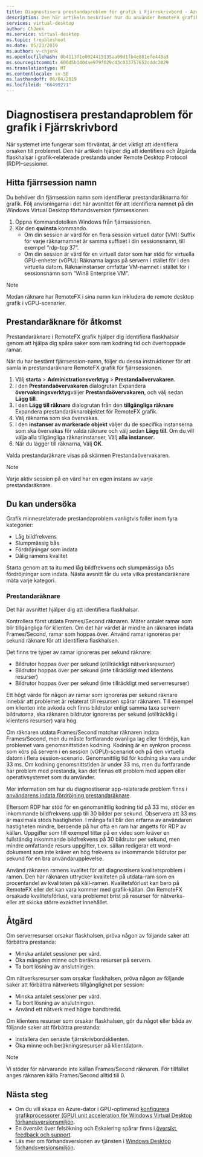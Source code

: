 ```yaml
---
title: Diagnostisera prestandaproblem för grafik i Fjärrskrivbord - Azure
description: Den här artikeln beskriver hur du använder RemoteFX grafik räknare i Fjärrskrivbordsprotokollet sessioner för att diagnostisera prestandaproblem med bilderna i virtuella Windows-skrivbordet.
services: virtual-desktop
author: ChJenk
ms.service: virtual-desktop
ms.topic: troubleshoot
ms.date: 05/23/2019
ms.author: v-chjenk
ms.openlocfilehash: 0b4113f1e0024415135aa99d1fb4e881efe448a3
ms.sourcegitcommit: 600d5b140dae979f029c43c033757652cddc2029
ms.translationtype: MT
ms.contentlocale: sv-SE
ms.lasthandoff: 06/04/2019
ms.locfileid: "66499271"
---
```

# <a name="diagnose-graphics-performance-issues-in-remote-desktop"></a>Diagnostisera prestandaproblem för grafik i Fjärrskrivbord

När systemet inte fungerar som förväntat, är det viktigt att identifiera orsaken till problemet. Den här artikeln hjälper dig att identifiera och åtgärda flaskhalsar i grafik-relaterade prestanda under Remote Desktop Protocol (RDP)-sessioner.

## <a name="find-your-remote-session-name"></a>Hitta fjärrsession namn

Du behöver din fjärrsession namn som identifierar prestandaräknarna för grafik. Följ anvisningarna i det här avsnittet för att identifiera namnet på din Windows Virtual Desktop förhandsversion fjärrsessionen.

1. Öppna Kommandotolken Windows från fjärrsessionen.
2. Kör den **qwinsta** kommando.
    - Om din session är värd för en flera session virtuell dator (VM): Suffix för varje räknarnamnet är samma suffixet i din sessionsnamn, till exempel ”rdp-tcp 37”.
    - Om din session är värd för en virtuell dator som har stöd för virtuella GPU-enheter (vGPU): Räknarna lagras på servern i stället för i den virtuella datorn. Räknarinstanser omfattar VM-namnet i stället för i sessionsnamn som ”Win8 Enterprise VM”.

>[!NOTE]
> Medan räknare har RemoteFX i sina namn kan inkludera de remote desktop grafik i vGPU-scenarier.

## <a name="access-performance-counters"></a>Prestandaräknare för åtkomst

Prestandaräknare i RemoteFX grafik hjälper dig identifiera flaskhalsar genom att hjälpa dig spåra saker som ram kodning tid och överhoppade ramar.

När du har bestämt fjärrsession-namn, följer du dessa instruktioner för att samla in prestandaräknare RemoteFX grafik för fjärrsessionen.

1. Välj **starta** > **Administrationsverktyg** > **Prestandaövervakaren**.
2. I den **Prestandaövervakaren** dialogrutan Expandera **övervakningsverktyg**väljer **Prestandaövervakaren**, och välj sedan **Lägg till**.
3. I den **Lägg till räknare** dialogrutan från den **tillgängliga räknare** Expandera prestandaräknarobjektet för RemoteFX grafik.
4. Välj räknarna som ska övervakas.
5. I den **instanser av markerade objekt** väljer du de specifika instanserna som ska övervakas för valda räknare och välj sedan **Lägg till**. Om du vill välja alla tillgängliga räknarinstanser, Välj **alla instanser**.
6. När du lägger till räknarna, Välj **OK**.

Valda prestandaräknare visas på skärmen Prestandaövervakaren.

>[!NOTE]
>Varje aktiv session på en värd har en egen instans av varje prestandaräknare.

## <a name="diagnosis"></a>Du kan undersöka

Grafik minnesrelaterade prestandaproblem vanligtvis faller inom fyra kategorier:

- Låg bildfrekvens
- Slumpmässig bås
- Fördröjningar som indata
- Dålig ramens kvalitet

Starta genom att ta itu med låg bildfrekvens och slumpmässiga bås fördröjningar som indata. Nästa avsnitt får du veta vilka prestandaräknare mäta varje kategori.

### <a name="performance-counters"></a>Prestandaräknare

Det här avsnittet hjälper dig att identifiera flaskhalsar.

Kontrollera först utdata Frames/Second räknaren. Mäter antalet ramar som blir tillgängliga för klienten. Om det här värdet är mindre än räknaren indata Frames/Second, ramar som hoppas över. Använd ramar ignoreras per sekund räknare för att identifiera flaskhalsen.

Det finns tre typer av ramar ignoreras per sekund räknare:

- Bildrutor hoppas över per sekund (otillräckligt nätverksresurser)
- Bildrutor hoppas över per sekund (inte tillräckligt med klientens resurser)
- Bildrutor hoppas över per sekund (inte tillräckligt med serverresurser)

Ett högt värde för någon av ramar som ignoreras per sekund räknare innebär att problemet är relaterat till resursen spårar räknaren. Till exempel om klienten inte avkoda och finns bildrutor enligt samma taxa servern bildrutorna, ska räknaren bildrutor ignoreras per sekund (otillräcklig i klientens resurser) vara hög.

Om räknaren utdata Frames/Second matchar räknaren indata Frames/Second, men du måste fortfarande ovanliga lag eller fördröjs, kan problemet vara genomsnittstiden kodning. Kodning är en synkron process som körs på servern i en session (vGPU)-scenariot och på den virtuella datorn i flera session-scenario. Genomsnittlig tid för kodning ska vara under 33 ms. Om kodning genomsnittstiden är under 33 ms, men du fortfarande har problem med prestanda, kan det finnas ett problem med appen eller operativsystemet som du använder.

Mer information om hur du diagnostiserar app-relaterade problem finns i [användarens indata fördröjning prestandaräknare](https://docs.microsoft.com/windows-server/remote/remote-desktop-services/rds-rdsh-performance-counters).

Eftersom RDP har stöd för en genomsnittlig kodning tid på 33 ms, stöder en inkommande bildfrekvens upp till 30 bilder per sekund. Observera att 33 ms är maximala stöds hastigheten. I många fall blir den erfarna av användaren hastigheten mindre, beroende på hur ofta en ram har angetts för RDP av källan. Uppgifter som till exempel tittar på en video som kräver en fullständig inkommande bildfrekvens på 30 bildrutor per sekund, men mindre omfattande resurs uppgifter, t.ex. sällan redigerar ett word-dokument som inte kräver en hög frekvens av inkommande bildrutor per sekund för en bra användarupplevelse.

Använd räknaren ramens kvalitet för att diagnostisera kvalitetsproblem i ramen. Den här räknaren uttrycker kvaliteten på utdata-ram som en procentandel av kvaliteten på käll-ramen. Kvalitetsförlust kan bero på RemoteFX eller det kan vara kommer med grafik-källan. Om RemoteFX orsakade kvalitetsförlust, vara problemet brist på resurser för nätverks- eller att skicka större exakthet innehållet.

## <a name="mitigation"></a>Åtgärd

Om serverresurser orsakar flaskhalsen, pröva någon av följande saker att förbättra prestanda:

- Minska antalet sessioner per värd.
- Öka mängden minne och beräkna resurser på servern.
- Ta bort lösning av anslutningen.

Om nätverksresurser som orsakar flaskhalsen, pröva någon av följande saker att förbättra nätverkets tillgänglighet per session:

- Minska antalet sessioner per värd.
- Ta bort lösning av anslutningen.
- Använd ett nätverk med högre bandbredd.

Om klientens resurser som orsakar flaskhalsen, gör du något eller båda av följande saker att förbättra prestanda:

- Installera den senaste fjärrskrivbordsklienten.
- Öka minne och beräkningsresurser på klientdatorn.

> [!NOTE]
> Vi stöder för närvarande inte källan Frames/Second räknaren. För tillfället anges räknaren källa Frames/Second alltid till 0.

## <a name="next-steps"></a>Nästa steg

- Om du vill skapa en Azure-dator i GPU-optimerad [konfigurera grafikprocessorer (GPU) unit acceleration för Windows Virtual Desktop förhandsversionsmiljön](https://docs.microsoft.com/azure/virtual-desktop/configure-vm-gpu).
- En översikt över felsökning och Eskalering spårar finns i [översikt, feedback och support](https://docs.microsoft.com/azure/virtual-desktop/troubleshoot-set-up-overview).
- Läs mer om förhandsversionen av tjänsten i [Windows Desktop förhandsversionsmiljön](https://docs.microsoft.com/azure/virtual-desktop/environment-setup).

